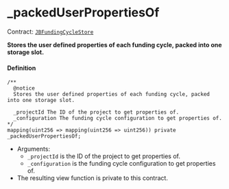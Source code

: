 # _packedUserPropertiesOf

Contract: [`JBFundingCycleStore`](/protocol/api/contracts/jbfundingcyclestore/README.md)​‌

**Stores the user defined properties of each funding cycle, packed into one storage slot.**

#### Definition

```
/** 
  @notice
  Stores the user defined properties of each funding cycle, packed into one storage slot.

  _projectId The ID of the project to get properties of.
  _configuration The funding cycle configuration to get properties of.
*/
mapping(uint256 => mapping(uint256 => uint256)) private _packedUserPropertiesOf;
```

* Arguments:
  * `_projectId` is the ID of the project to get properties of.
  * `_configuration` is the funding cycle configuration to get properties of.
* The resulting view function is private to this contract.
